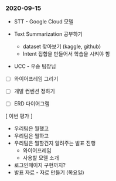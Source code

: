 ### 2020-09-15

- STT - Google Cloud 모델
- Text Summarization 공부하기 
  - dataset 찾아보기 (kaggle, github)
  - Intent 집합을 만들어서 학습을 시켜야 함

- UCC - 우승 팀장님

  

- [ ] 와이어프레임 그리기 
- [ ] 개발 컨벤션 정하기
- [ ] ERD 다이어그램



[ 이번 평가 ]

- 우리팀은 뭘했고
- 우리팀은 뭘하고
- 우리팀은 뭘할건지 알려주는 발표 진행
  - 와이어프레임
  - 사용할 모델 소개
- 로그인페이지 구현까지?
- 발표 자료 - 자료 만들기 (목요일)
